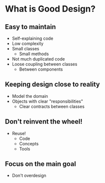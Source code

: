 # What is Good Design?  
  
## Easy to maintain  
  
* Self-explaining code  
* Low complexity  
* Small classes  
    * Small methods  
* Not much duplicated code  
* Loose coupling between classes  
    * Between components  
  
## Keeping design close to reality  
  
* Model the domain  
* Objects with clear "responsibilities"  
    * Clear contracts between classes  
  
## Don't reinvent the wheel!  
  
* Reuse!  
    * Code  
    * Concepts  
    * Tools  
  
## Focus on the main goal  
  
* Don't overdesign  

